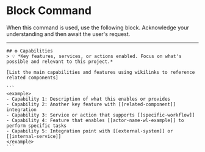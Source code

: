 # Block Command

When this command is used, use the following block. Acknowledge your understanding and then await the user's request.

---

``````````
## ⚙️ Capabilities
> 💡 *Key features, services, or actions enabled. Focus on what's possible and relevant to this project.*

[List the main capabilities and features using wikilinks to reference related components]

```
<example>
- Capability 1: Description of what this enables or provides
- Capability 2: Another key feature with [[related-component]] integration
- Capability 3: Service or action that supports [[specific-workflow]]
- Capability 4: Feature that enables [[actor-name-wl-example]] to perform specific tasks
- Capability 5: Integration point with [[external-system]] or [[internal-service]]
</example>
```
``````````
